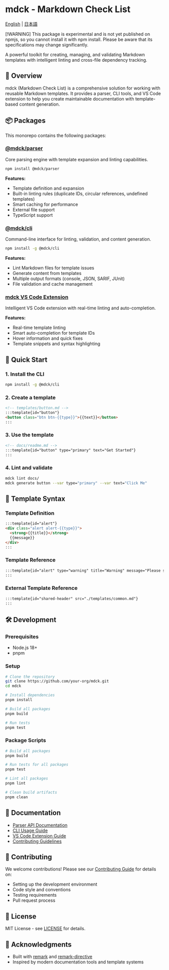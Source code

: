 # mdck - Markdown Check List

[English](./README.md) | [日本語](./README.ja.md)

[!WARNING]
This package is experimental and is not yet published on npmjs, so you cannot install it with npm install. Please be aware that its specifications may change significantly.

A powerful toolkit for creating, managing, and validating Markdown templates with intelligent linting and cross-file dependency tracking.

## 🚀 Overview

mdck (Markdown Check List) is a comprehensive solution for working with reusable Markdown templates. It provides a parser, CLI tools, and VS Code extension to help you create maintainable documentation with template-based content generation.

## 📦 Packages

This monorepo contains the following packages:

### [@mdck/parser](./packages/parser)
Core parsing engine with template expansion and linting capabilities.

```bash
npm install @mdck/parser
```

**Features:**
- Template definition and expansion
- Built-in linting rules (duplicate IDs, circular references, undefined templates)
- Smart caching for performance
- External file support
- TypeScript support

### [@mdck/cli](./packages/cli)
Command-line interface for linting, validation, and content generation.

```bash
npm install -g @mdck/cli
```

**Features:**
- Lint Markdown files for template issues
- Generate content from templates
- Multiple output formats (console, JSON, SARIF, JUnit)
- File validation and cache management

### [mdck VS Code Extension](./packages/vscode-ext)
Intelligent VS Code extension with real-time linting and auto-completion.

**Features:**
- Real-time template linting
- Smart auto-completion for template IDs
- Hover information and quick fixes
- Template snippets and syntax highlighting

## 🎯 Quick Start

### 1. Install the CLI

```bash
npm install -g @mdck/cli
```

### 2. Create a template

```markdown
<!-- templates/button.md -->
:::template{id="button"}
<button class="btn btn-{{type}}">{{text}}</button>
:::
```

### 3. Use the template

```markdown
<!-- docs/readme.md -->
:::template{id="button" type="primary" text="Get Started"}
:::
```

### 4. Lint and validate

```bash
mdck lint docs/
mdck generate button --var type="primary" --var text="Click Me"
```

## 🔧 Template Syntax

### Template Definition

```markdown
:::template{id="alert"}
<div class="alert alert-{{type}}">
  <strong>{{title}}</strong>
  {{message}}
</div>
:::
```

### Template Reference

```markdown
:::template{id="alert" type="warning" title="Warning" message="Please save your work!"}
:::
```

### External Template Reference

```markdown
:::template{id="shared-header" src="./templates/common.md"}
:::
```

## 🛠️ Development

### Prerequisites

- Node.js 18+
- pnpm

### Setup

```bash
# Clone the repository
git clone https://github.com/your-org/mdck.git
cd mdck

# Install dependencies
pnpm install

# Build all packages
pnpm build

# Run tests
pnpm test
```

### Package Scripts

```bash
# Build all packages
pnpm build

# Run tests for all packages
pnpm test

# Lint all packages
pnpm lint

# Clean build artifacts
pnpm clean
```

## 📖 Documentation

- [Parser API Documentation](./packages/parser/README.md)
- [CLI Usage Guide](./packages/cli/README.md)
- [VS Code Extension Guide](./packages/vscode-ext/README.md)
- [Contributing Guidelines](./CONTRIBUTING.md)

## 🤝 Contributing

We welcome contributions! Please see our [Contributing Guide](./CONTRIBUTING.md) for details on:

- Setting up the development environment
- Code style and conventions
- Testing requirements
- Pull request process

## 📄 License

MIT License - see [LICENSE](./LICENSE) for details.

## 🙏 Acknowledgments

- Built with [remark](https://github.com/remarkjs/remark) and [remark-directive](https://github.com/remarkjs/remark-directive)
- Inspired by modern documentation tools and template systems
